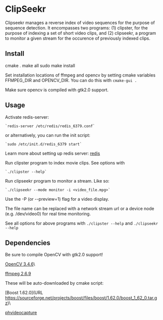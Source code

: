 # ClipSeekr

Clipseekr manages a reverse index of video sequences for the purpose of
sequence detection. It encompasses two programs: (1) clipster, for the 
purpose of indexing a set of short video clips, and (2) clipseekr, a program
to monitor a given stream for the occurence of previously indexed clips.

## Install

cmake .
make all
sudo make install

Set installation locations of ffmpeg and opencv by setting cmake variables
FFMPEG_DIR and OPENCV_DIR. You can do this with `cmake-gui .`

Make sure opencv is compiled with gtk2.0 support.

## Usage

Activate redis-server:

    `redis-server /etc/redis/redis_6379.conf`
	
or alternatively, you can run the init script:
		
    `sudo /etc/init.d/redis_6379 start`
	
	
Learn more about setting up redis server: [redis](https://redis.io/topics/quickstart)	

Run clipster program to index movie clips. See options with 

	`./clipster --help`

Run clipseekr program to monitor a stream.  Like so: 

	`./clipseekr --mode monitor -i <video_file.mpg>`
	
Use the -P (or --preview=1) flag for a video display.
	
The file name can be replaced with a network stream url or a device node (e.g. /dev/video0)
for real time monitoring.
	

See all options for above programs with `./clipster --help` and `./clipseekr --help`


## Dependencies

Be sure to compile OpenCV with gtk2.0 support!

[OpenCV 3.4.6](https://github.com/opencv/opencv/tree/3.4.6)\

[ffmpeg 2.6.9](https://ffmpeg.org/releases/ffmpeg-2.6.9.tar.xz)

These will be auto-downloaded by cmake script:

[Boost 1.62.0](URL https://sourceforge.net/projects/boost/files/boost/1.62.0/boost_1_62_0.tar.gz)\

[phvideocapture](https://github.com/starkdg/phvideocapture)
